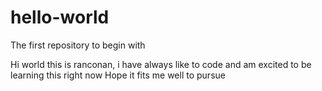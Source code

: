 # hello-world
The first repository to begin with

Hi world this is ranconan, i have always like to code and am excited to be learning this right now
Hope it fits me well to pursue
